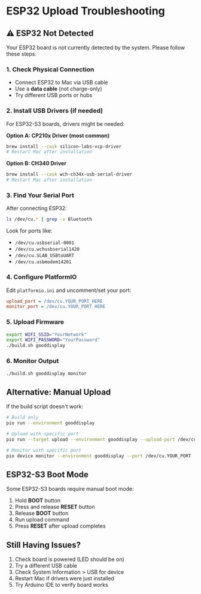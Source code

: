 # ESP32 Upload Troubleshooting

## ⚠️ ESP32 Not Detected

Your ESP32 board is not currently detected by the system. Please follow these steps:

### 1. Check Physical Connection
- Connect ESP32 to Mac via USB cable
- Use a **data cable** (not charge-only)
- Try different USB ports or hubs

### 2. Install USB Drivers (if needed)

For ESP32-S3 boards, drivers might be needed:

**Option A: CP210x Driver (most common)**
```bash
brew install --cask silicon-labs-vcp-driver
# Restart Mac after installation
```

**Option B: CH340 Driver**
```bash
brew install --cask wch-ch34x-usb-serial-driver
# Restart Mac after installation
```

### 3. Find Your Serial Port

After connecting ESP32:
```bash
ls /dev/cu.* | grep -v Bluetooth
```

Look for ports like:
- `/dev/cu.usbserial-0001`
- `/dev/cu.wchusbserial1420`
- `/dev/cu.SLAB_USBtoUART`
- `/dev/cu.usbmodem14201`

### 4. Configure PlatformIO

Edit `platformio.ini` and uncomment/set your port:
```ini
upload_port = /dev/cu.YOUR_PORT_HERE
monitor_port = /dev/cu.YOUR_PORT_HERE
```

### 5. Upload Firmware

```bash
export WIFI_SSID="YourNetwork"
export WIFI_PASSWORD="YourPassword"
./build.sh gooddisplay
```

### 6. Monitor Output

```bash
./build.sh gooddisplay monitor
```

## Alternative: Manual Upload

If the build script doesn't work:

```bash
# Build only
pio run --environment gooddisplay

# Upload with specific port
pio run --target upload --environment gooddisplay --upload-port /dev/cu.YOUR_PORT

# Monitor with specific port
pio device monitor --environment gooddisplay --port /dev/cu.YOUR_PORT
```

## ESP32-S3 Boot Mode

Some ESP32-S3 boards require manual boot mode:
1. Hold **BOOT** button
2. Press and release **RESET** button
3. Release **BOOT** button
4. Run upload command
5. Press **RESET** after upload completes

## Still Having Issues?

1. Check board is powered (LED should be on)
2. Try a different USB cable
3. Check System Information > USB for device
4. Restart Mac if drivers were just installed
5. Try Arduino IDE to verify board works